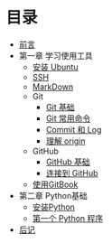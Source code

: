 # 目录

* [前言](README.md)
* 第一章 学习使用工具
   * [安装 Ubuntu](SetupUbuntu.md)
   * [SSH](UsingSSH.md)
   * [MarkDown](UsingMarkDown.md)
   * Git
       * [Git 基础](UsingGit.md)
       * [Git 常用命令](UsingGit.md)
       * [Commit 和 Log](CommitLog.md)
       * [理解 origin](origin.md)
   * GitHub
       * [GitHub 基础](UsingGitHub.md)
       * [连接到 GitHub](ConnectToGitHub.md)
   * [使用GitBook](UsingGitBook.md)
* 第二章 Python基础
   * [安装Python](SetupPython.md)
   * [第一个 Python 程序](firstPython.md)
* [后记](end.md)

